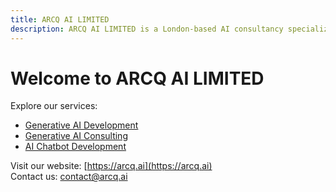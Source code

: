 ```yaml
---
title: ARCQ AI LIMITED
description: ARCQ AI LIMITED is a London-based AI consultancy specializing in generative AI, AI consulting, and chatbot development.
---
```


# Welcome to ARCQ AI LIMITED

Explore our services:

- [Generative AI Development](https://arcqai.github.io/generative-ai-development/)
- [Generative AI Consulting](https://arcqai.github.io/generative-ai-consulting/)
- [AI Chatbot Development](https://arcqai.github.io/ai-chatbot-development/)

Visit our website: [https://arcq.ai](https://arcq.ai)  
Contact us: contact@arcq.ai
